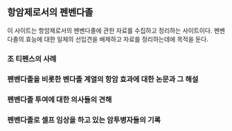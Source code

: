 ## 항암제로서의 펜벤다졸

이 사이트는 항암제로서의 펜벤다졸에 관한 자료를 수집하고 정리하는 사이트이다. 펜벤다졸의 효능에 대한 일체의 선입견을 배제하고 자료를 정리하는데에 목적을 둔다.

### 조 티펜스의 사례

### 펜벤다졸을 비롯한 벤다졸 계열의 항암 효과에 대한 논문과 그 해설

### 펜벤다졸 투여에 대한 의사들의 견해

### 펜벤다졸로 셀프 임상을 하고 있는 암투병자들의 기록
